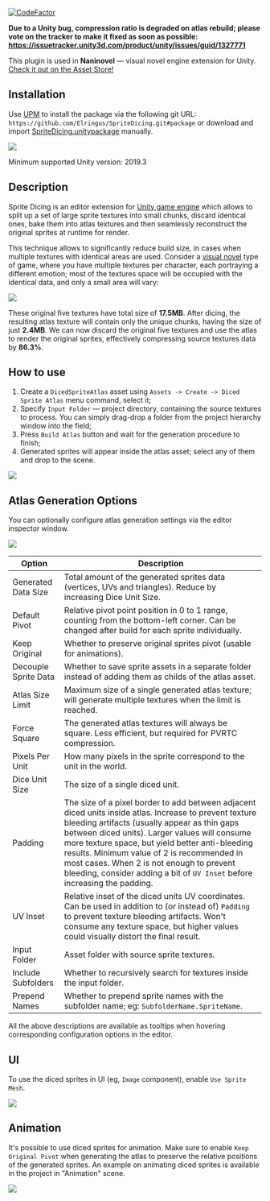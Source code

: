 [![CodeFactor](https://www.codefactor.io/repository/github/elringus/spritedicing/badge)](https://www.codefactor.io/repository/github/elringus/spritedicing)

**Due to a Unity bug, compression ratio is degraded on atlas rebuild; please vote on the tracker to make it fixed as soon as possible: https://issuetracker.unity3d.com/product/unity/issues/guid/1327771**

This plugin is used in **Naninovel** — visual novel engine extension for Unity. [Check it out on the Asset Store!](https://u3d.as/1pg9)

## Installation

Use [UPM](https://docs.unity3d.com/Manual/upm-ui.html) to install the package via the following git URL: `https://github.com/Elringus/SpriteDicing.git#package` or download and import [SpriteDicing.unitypackage](https://github.com/Elringus/SpriteDicing/raw/master/SpriteDicing.unitypackage) manually.

![](https://i.gyazo.com/b54e9daa9a483d9bf7f74f0e94b2d38a.gif)

Minimum supported Unity version: 2019.3

## Description

Sprite Dicing is an editor extension for [Unity game engine](https://unity3d.com/) which allows to split up a set of large sprite textures into small chunks, discard identical ones, bake them into atlas textures and then seamlessly reconstruct the original sprites at runtime for render. 

This technique allows to significantly reduce build size, in cases when multiple textures with identical areas are used. Consider a [visual novel](https://en.wikipedia.org/wiki/Visual_novel) type of game, where you have multiple textures per character, each portraying a different emotion; most of the textures space will be occupied with the identical data, and only a small area will vary:

![](https://i.gyazo.com/af08d141e7a08b6a8e2ef60c07332bbf.png)

These original five textures have total size of **17.5MB**. After dicing, the resulting atlas texture will contain only the unique chunks, having the size of just **2.4MB**. We can now discard the original five textures and use the atlas to render the original sprites, effectively compressing source textures data by **86.3%**.

## How to use

1. Create a `DicedSpriteAtlas` asset using `Assets -> Create -> Diced Sprite Atlas` menu command, select it;
2. Specify `Input Folder` — project directory, containing the source textures to process. You can simply drag-drop a folder from the project hierarchy window into the field;
3. Press `Build Atlas` button and wait for the generation procedure to finish;
4. Generated sprites will appear inside the atlas asset; select any of them and drop to the scene.

![](https://i.gyazo.com/faddf19580d8e6c9e0660d61976b2bef.gif)

## Atlas Generation Options

You can optionally configure atlas generation settings via the editor inspector window.

![](https://i.gyazo.com/d47adf4dab2cb358f226d1af9d3c5b4b.png)

| Option | Description
| --- | --- |
| Generated Data Size | Total amount of the generated sprites data (vertices, UVs and triangles). Reduce by increasing Dice Unit Size. |
| Default Pivot | Relative pivot point position in 0 to 1 range, counting from the bottom-left corner. Can be changed after build for each sprite individually. |
| Keep Original | Whether to preserve original sprites pivot (usable for animations). |
| Decouple Sprite Data | Whether to save sprite assets in a separate folder instead of adding them as childs of the atlas asset. |
| Atlas Size Limit | Maximum size of a single generated atlas texture; will generate multiple textures when the limit is reached. |
| Force Square | The generated atlas textures will always be square. Less efficient, but required for PVRTC compression. |
| Pixels Per Unit | How many pixels in the sprite correspond to the unit in the world. |
| Dice Unit Size | The size of a single diced unit. |
| Padding | The size of a pixel border to add between adjacent diced units inside atlas. Increase to prevent texture bleeding artifacts (usually appear as thin gaps between diced units). Larger values will consume more texture space, but yield better anti-bleeding results. Minimum value of 2 is recommended in most cases. When 2 is not enough to prevent bleeding, consider adding a bit of `UV Inset` before increasing the padding. |
| UV Inset | Relative inset of the diced units UV coordinates. Can be used in addition to (or instead of) `Padding` to prevent texture bleeding artifacts. Won't consume any texture space, but higher values could visually distort the final result. |
| Input Folder | Asset folder with source sprite textures. |
| Include Subfolders | Whether to recursively search for textures inside the input folder. |
| Prepend Names | Whether to prepend sprite names with the subfolder name; eg: `SubfolderName.SpriteName`. |

All the above descriptions are available as tooltips when hovering corresponding configuration options in the editor.

## UI

To use the diced sprites in UI (eg, `Image` component), enable `Use Sprite Mesh`.

![](https://i.gyazo.com/8f22fe0bded5ae72b5ef662e842bcacf.png)

## Animation

It's possible to use diced sprites for animation. Make sure to enable `Keep Original Pivot` when generating the atlas to preserve the relative positions of the generated sprites. An example on animating diced sprites is available in the project in "Animation" scene.

![](https://i.gyazo.com/9df7af39368a7b17f067a03a50c41509.gif)
